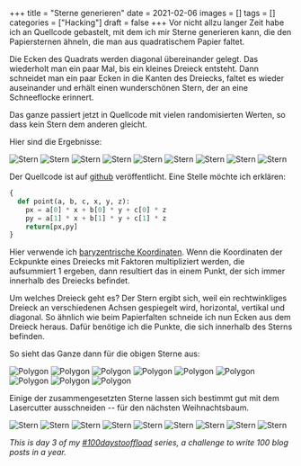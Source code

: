 +++
title = "Sterne generieren"
date = 2021-02-06
images = []
tags = []
categories = ["Hacking"]
draft = false
+++
Vor nicht allzu langer Zeit habe ich an Quellcode gebastelt, mit dem ich mir Sterne generieren kann, die den Papiersternen
ähneln, die man aus quadratischem Papier faltet.

Die Ecken des Quadrats werden diagonal übereinander gelegt. Das wiederholt man ein paar Mal, bis ein kleines Dreieck entsteht. Dann schneidet man ein paar Ecken in die Kanten des Dreiecks, faltet es wieder auseinander und erhält einen wunderschönen Stern, der an eine Schneeflocke erinnert.

Das ganze passiert jetzt in Quellcode mit vielen randomisierten Werten, so dass kein Stern dem anderen gleicht.

Hier sind die Ergebnisse:

![Stern](https://github.com/ntj/sandbox/blob/master/img/star2-1.svg?raw=true)
![Stern](https://github.com/ntj/sandbox/blob/master/img/star2-2.svg?raw=true)
![Stern](https://github.com/ntj/sandbox/blob/master/img/star2-3.svg?raw=true)
![Stern](https://github.com/ntj/sandbox/blob/master/img/star2-4.svg?raw=true)
![Stern](https://github.com/ntj/sandbox/blob/master/img/star2-5.svg?raw=true)
![Stern](https://github.com/ntj/sandbox/blob/master/img/star2-6.svg?raw=true)
![Stern](https://github.com/ntj/sandbox/blob/master/img/star2-7.svg?raw=true)
![Stern](https://github.com/ntj/sandbox/blob/master/img/star2-8.svg?raw=true)
![Stern](https://github.com/ntj/sandbox/blob/master/img/star2-9.svg?raw=true)


Der Quellcode ist auf [github](https://github.com/ntj/sandbox) veröffentlicht. Eine Stelle möchte ich erklären:

```python
{
  def point(a, b, c, x, y, z):
    px = a[0] * x + b[0] * y + c[0] * z
    py = a[1] * x + b[1] * y + c[1] * z
    return[px,py]
}
```
Hier verwende ich [baryzentrische Koordinaten](https://de.wikipedia.org/wiki/Baryzentrische_Koordinaten). Wenn die Koordinaten der Eckpunkte eines Dreiecks mit Faktoren multipliziert werden, die aufsummiert 1 ergeben, dann resultiert das
in einem Punkt, der sich immer innerhalb des Dreiecks befindet.

Um welches Dreieck geht es? Der Stern ergibt sich, weil ein rechtwinkliges Dreieck
an verschiedenen Achsen gespiegelt wird, horizontal, vertikal und diagonal.
So ähnlich wie beim Papierfalten schneide ich nun Ecken aus dem Dreieck heraus. Dafür
benötige ich die Punkte, die sich innerhalb des Sterns befinden.

So sieht das Ganze dann für die obigen Sterne aus:


![Polygon](https://github.com/ntj/sandbox/blob/master/img/polygon-1.svg?raw=true)
![Polygon](https://github.com/ntj/sandbox/blob/master/img/polygon-2.svg?raw=true)
![Polygon](https://github.com/ntj/sandbox/blob/master/img/polygon-3.svg?raw=true)
![Polygon](https://github.com/ntj/sandbox/blob/master/img/polygon-4.svg?raw=true)
![Polygon](https://github.com/ntj/sandbox/blob/master/img/polygon-5.svg?raw=true)
![Polygon](https://github.com/ntj/sandbox/blob/master/img/polygon-6.svg?raw=true)
![Polygon](https://github.com/ntj/sandbox/blob/master/img/polygon-7.svg?raw=true)
![Polygon](https://github.com/ntj/sandbox/blob/master/img/polygon-8.svg?raw=true)
![Polygon](https://github.com/ntj/sandbox/blob/master/img/polygon-9.svg?raw=true)



Einige der zusammengesetzten Sterne lassen sich bestimmt gut mit dem Lasercutter
ausschneiden -- für den nächsten Weihnachtsbaum.


![Stern](https://github.com/ntj/sandbox/blob/master/img/star1-1.svg?raw=true)
![Stern](https://github.com/ntj/sandbox/blob/master/img/star1-2.svg?raw=true)
![Stern](https://github.com/ntj/sandbox/blob/master/img/star1-3.svg?raw=true)
![Stern](https://github.com/ntj/sandbox/blob/master/img/star1-4.svg?raw=true)
![Stern](https://github.com/ntj/sandbox/blob/master/img/star1-5.svg?raw=true)
![Stern](https://github.com/ntj/sandbox/blob/master/img/star1-6.svg?raw=true)
![Stern](https://github.com/ntj/sandbox/blob/master/img/star1-7.svg?raw=true)
![Stern](https://github.com/ntj/sandbox/blob/master/img/star1-8.svg?raw=true)
![Stern](https://github.com/ntj/sandbox/blob/master/img/star1-9.svg?raw=true)

_This is day 3 of my [#100daystooffload](https://100daystooffload.com/) series, a challenge to write 100 blog posts in a year._